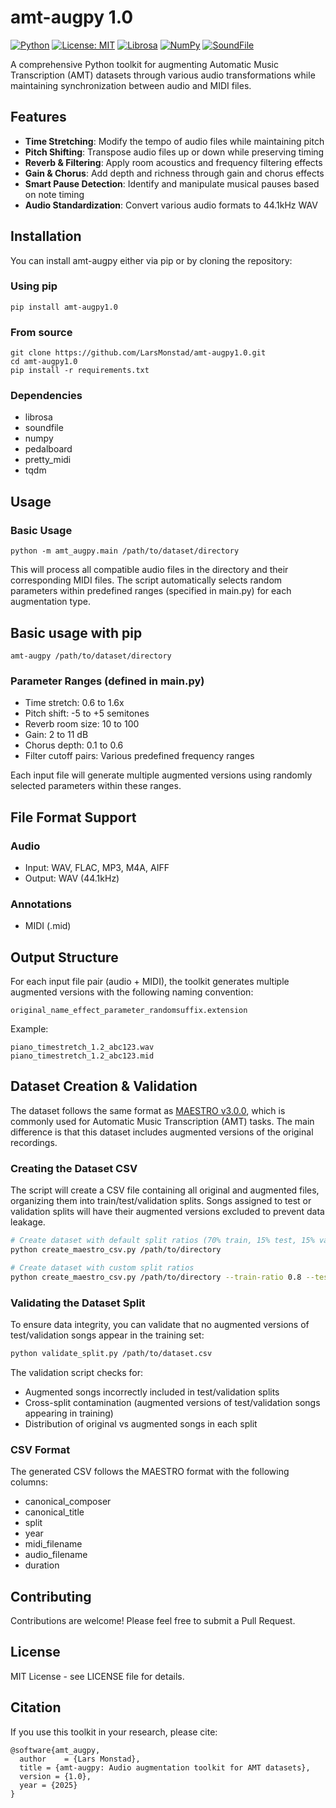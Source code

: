 # amt-augpy 1.0

[![Python](https://img.shields.io/badge/python-3.8%2B-blue.svg)](https://www.python.org)
[![License: MIT](https://img.shields.io/badge/License-MIT-yellow.svg)](https://opensource.org/licenses/MIT)
[![Librosa](https://img.shields.io/badge/librosa-0.10.1-green.svg)](https://librosa.org/)
[![NumPy](https://img.shields.io/badge/numpy-1.24.0-blue.svg)](https://numpy.org)
[![SoundFile](https://img.shields.io/badge/soundfile-0.12.1-red.svg)](https://python-soundfile.readthedocs.io/)

A comprehensive Python toolkit for augmenting Automatic Music Transcription (AMT) datasets through various audio transformations while maintaining synchronization between audio and MIDI files.

## Features

- **Time Stretching**: Modify the tempo of audio files while maintaining pitch
- **Pitch Shifting**: Transpose audio files up or down while preserving timing
- **Reverb & Filtering**: Apply room acoustics and frequency filtering effects
- **Gain & Chorus**: Add depth and richness through gain and chorus effects
- **Smart Pause Detection**: Identify and manipulate musical pauses based on note timing
- **Audio Standardization**: Convert various audio formats to 44.1kHz WAV

## Installation

You can install amt-augpy either via pip or by cloning the repository:

### Using pip

    pip install amt-augpy1.0

### From source

    git clone https://github.com/LarsMonstad/amt-augpy1.0.git
    cd amt-augpy1.0
    pip install -r requirements.txt

### Dependencies
- librosa
- soundfile
- numpy
- pedalboard
- pretty_midi
- tqdm

## Usage

### Basic Usage

    python -m amt_augpy.main /path/to/dataset/directory

This will process all compatible audio files in the directory and their corresponding MIDI files. The script automatically selects random parameters within predefined ranges (specified in main.py) for each augmentation type.

## Basic usage with pip 

	amt-augpy /path/to/dataset/directory

### Parameter Ranges (defined in main.py)

- Time stretch: 0.6 to 1.6x
- Pitch shift: -5 to +5 semitones
- Reverb room size: 10 to 100
- Gain: 2 to 11 dB
- Chorus depth: 0.1 to 0.6
- Filter cutoff pairs: Various predefined frequency ranges

Each input file will generate multiple augmented versions using randomly selected parameters within these ranges.

## File Format Support

### Audio
- Input: WAV, FLAC, MP3, M4A, AIFF 
- Output: WAV (44.1kHz)

### Annotations
- MIDI (.mid)

## Output Structure

For each input file pair (audio + MIDI), the toolkit generates multiple augmented versions with the following naming convention:

    original_name_effect_parameter_randomsuffix.extension

Example:

    piano_timestretch_1.2_abc123.wav
    piano_timestretch_1.2_abc123.mid

## Dataset Creation & Validation

The dataset follows the same format as [MAESTRO v3.0.0](https://magenta.tensorflow.org/datasets/maestro), which is commonly used for Automatic Music Transcription (AMT) tasks. The main difference is that this dataset includes augmented versions of the original recordings.

### Creating the Dataset CSV

The script will create a CSV file containing all original and augmented files, organizing them into train/test/validation splits. Songs assigned to test or validation splits will have their augmented versions excluded to prevent data leakage.

```bash
# Create dataset with default split ratios (70% train, 15% test, 15% validation)
python create_maestro_csv.py /path/to/directory

# Create dataset with custom split ratios
python create_maestro_csv.py /path/to/directory --train-ratio 0.8 --test-ratio 0.1 --validation-ratio 0.1
```

### Validating the Dataset Split

To ensure data integrity, you can validate that no augmented versions of test/validation songs appear in the training set:

```bash
python validate_split.py /path/to/dataset.csv
```

The validation script checks for:
- Augmented songs incorrectly included in test/validation splits
- Cross-split contamination (augmented versions of test/validation songs appearing in training)
- Distribution of original vs augmented songs in each split

### CSV Format

The generated CSV follows the MAESTRO format with the following columns:
- canonical_composer
- canonical_title 
- split
- year
- midi_filename
- audio_filename
- duration

## Contributing

Contributions are welcome! Please feel free to submit a Pull Request.

## License

MIT License - see LICENSE file for details.

## Citation

If you use this toolkit in your research, please cite:

    @software{amt_augpy,
      author    = {Lars Monstad},
      title = {amt-augpy: Audio augmentation toolkit for AMT datasets},
      version = {1.0},
      year = {2025}
    }
